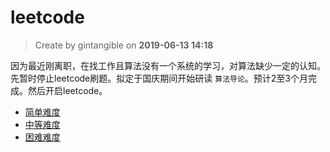 # leetcode

> Create by gintangible on **2019-06-13 14:18** 

因为最近刚离职，在找工作且算法没有一个系统的学习，对算法缺少一定的认知。先暂时停止leetcode刷题。拟定于国庆期间开始研读 `算法导论`。预计2至3个月完成。然后开启leetcode。

* [简单难度](./easy/README.md)
* [中等难度](./medium/README.md)
* [困难难度](./hard/README.md)